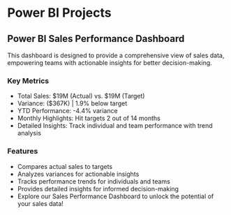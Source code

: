 # Power BI Projects

## Power BI Sales Performance Dashboard
This dashboard is designed to provide a comprehensive view of sales data, empowering teams with actionable insights for better decision-making.

### Key Metrics
* Total Sales: $19M (Actual) vs. $19M (Target)
* Variance: ($367K) | 1.9% below target
* YTD Performance: -4.4% variance
* Monthly Highlights: Hit targets 2 out of 14 months
* Detailed Insights: Track individual and team performance with trend analysis
### Features
* Compares actual sales to targets
* Analyzes variances for actionable insights
* Tracks performance trends for individuals and teams
* Provides detailed insights for informed decision-making
* Explore our Sales Performance Dashboard to unlock the potential of your sales data!
